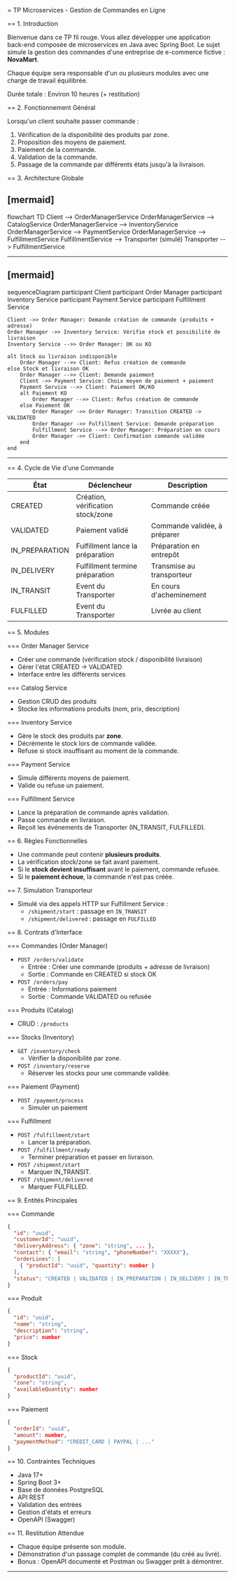 = TP Microservices - Gestion de Commandes en Ligne

== 1. Introduction

Bienvenue dans ce TP fil rouge. Vous allez développer une application back-end composée de microservices en Java avec Spring Boot. Le sujet simule la gestion des commandes d'une entreprise de e-commerce fictive : **NovaMart**.

Chaque équipe sera responsable d'un ou plusieurs modules avec une charge de travail équilibrée.

Durée totale : Environ 10 heures (+ restitution)

== 2. Fonctionnement Général

Lorsqu'un client souhaite passer commande :

1. Vérification de la disponibilité des produits par zone.
2. Proposition des moyens de paiement.
3. Paiement de la commande.
4. Validation de la commande.
5. Passage de la commande par différents états jusqu'à la livraison.

== 3. Architecture Globale

## [mermaid]

flowchart TD
Client --> OrderManagerService
OrderManagerService --> CatalogService
OrderManagerService --> InventoryService
OrderManagerService --> PaymentService
OrderManagerService --> FulfillmentService
FulfillmentService --> Transporter (simulé)
Transporter --> FulfillmentService

---

## [mermaid]

sequenceDiagram
participant Client
participant Order Manager
participant Inventory Service
participant Payment Service
participant Fulfillment Service

    Client ->> Order Manager: Demande création de commande (produits + adresse)
    Order Manager ->> Inventory Service: Vérifie stock et possibilité de livraison
    Inventory Service -->> Order Manager: OK ou KO

    alt Stock ou livraison indisponible
        Order Manager -->> Client: Refus création de commande
    else Stock et livraison OK
        Order Manager -->> Client: Demande paiement
        Client ->> Payment Service: Choix moyen de paiement + paiement
        Payment Service -->> Client: Paiement OK/KO
        alt Paiement KO
            Order Manager -->> Client: Refus création de commande
        else Paiement OK
            Order Manager ->> Order Manager: Transition CREATED -> VALIDATED
            Order Manager ->> Fulfillment Service: Demande préparation
            Fulfillment Service -->> Order Manager: Préparation en cours
            Order Manager ->> Client: Confirmation commande validée
        end
    end

---

== 4. Cycle de Vie d'une Commande

| État           | Déclencheur                       | Description                  |
| -------------- | --------------------------------- | ---------------------------- |
| CREATED        | Création, vérification stock/zone | Commande créée               |
| VALIDATED      | Paiement validé                   | Commande validée, à préparer |
| IN_PREPARATION | Fulfillment lance la préparation  | Préparation en entrepôt      |
| IN_DELIVERY    | Fulfillment termine préparation   | Transmise au transporteur    |
| IN_TRANSIT     | Event du Transporter              | En cours d'acheminement      |
| FULFILLED      | Event du Transporter              | Livrée au client             |

== 5. Modules

=== Order Manager Service

- Créer une commande (vérification stock / disponibilité livraison)
- Gérer l'état CREATED → VALIDATED
- Interface entre les différents services

=== Catalog Service

- Gestion CRUD des produits
- Stocke les informations produits (nom, prix, description)

=== Inventory Service

- Gère le stock des produits par **zone**.
- Décrémente le stock lors de commande validée.
- Refuse si stock insuffisant au moment de la commande.

=== Payment Service

- Simule différents moyens de paiement.
- Valide ou refuse un paiement.

=== Fulfillment Service

- Lance la préparation de commande après validation.
- Passe commande en livraison.
- Reçoit les événements de Transporter (IN_TRANSIT, FULFILLED).

== 6. Règles Fonctionnelles

- Une commande peut contenir **plusieurs produits**.
- La vérification stock/zone se fait avant paiement.
- Si le **stock devient insuffisant** avant le paiement, commande refusée.
- Si le **paiement échoue**, la commande n'est pas créée.

== 7. Simulation Transporteur

- Simulé via des appels HTTP sur Fulfillment Service :
  - `/shipment/start` : passage en `IN_TRANSIT`
  - `/shipment/delivered` : passage en `FULFILLED`

== 8. Contrats d'Interface

=== Commandes (Order Manager)

- `POST /orders/validate`
  - Entrée : Créer une commande (produits + adresse de livraison)
  - Sortie : Commande en CREATED si stock OK
- `POST /orders/pay`
  - Entrée : Informations paiement
  - Sortie : Commande VALIDATED ou refusée

=== Produits (Catalog)

- CRUD : `/products`

=== Stocks (Inventory)

- `GET /inventory/check`
  - Vérifier la disponibilité par zone.
- `POST /inventory/reserve`
  - Réserver les stocks pour une commande validée.

=== Paiement (Payment)

- `POST /payment/process`
  - Simuler un paiement

=== Fulfillment

- `POST /fulfillment/start`
  - Lancer la préparation.
- `POST /fulfillment/ready`
  - Terminer préparation et passer en livraison.
- `POST /shipment/start`
  - Marquer IN_TRANSIT.
- `POST /shipment/delivered`
  - Marquer FULFILLED.

== 9. Entités Principales

=== Commande

```json
{
  "id": "uuid",
  "customerId": "uuid",
  "deliveryAddress": { "zone": "string", ... },
  "contact": { "email": "string", "phoneNumber": "XXXXX"},
  "orderLines": [
    { "productId": "uuid", "quantity": number }
  ],
  "status": "CREATED | VALIDATED | IN_PREPARATION | IN_DELIVERY | IN_TRANSIT | FULFILLED"
}
```

=== Produit

```json
{
  "id": "uuid",
  "name": "string",
  "description": "string",
  "price": number
}
```

=== Stock

```json
{
  "productId": "uuid",
  "zone": "string",
  "availableQuantity": number
}
```

=== Paiement

```json
{
  "orderId": "uuid",
  "amount": number,
  "paymentMethod": "CREDIT_CARD | PAYPAL | ..."
}
```

== 10. Contraintes Techniques

- Java 17+
- Spring Boot 3+
- Base de données PostgreSQL
- API REST
- Validation des entrées
- Gestion d'états et erreurs
- OpenAPI (Swagger)

== 11. Restitution Attendue

- Chaque équipe présente son module.
- Démonstration d'un passage complet de commande (du créé au livré).
- Bonus : OpenAPI documenté et Postman ou Swagger prêt à démontrer.

---
